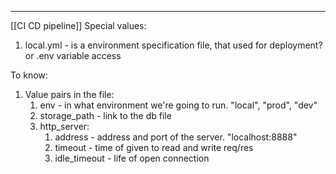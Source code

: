 ***
[[CI CD pipeline]]
Special values:
1. local.yml - is a environment specification file, that used for deployment? or .env variable access  

To know:
1. Value pairs in the file:
	1. env - in what environment we're going to run. "local", "prod", "dev"
	2. storage_path - link to the db file 
	3. http_server:
		1. address - address and port of the server. "localhost:8888"
		2. timeout - time of given to read and write req/res
		3. idle_timeout - life of open connection 